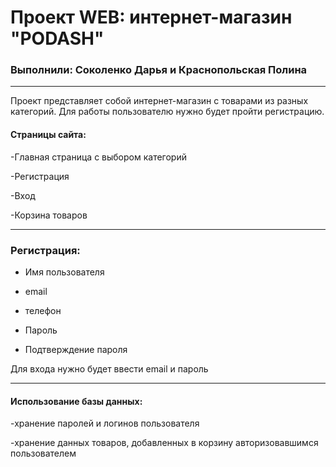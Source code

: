 # Проект WEB: интернет-магазин "PODASH"

### Выполнили: Соколенко Дарья и Краснопольская Полина

---

Проект представляет собой интернет-магазин с товарами из разных категорий. Для работы пользователю нужно будет пройти регистрацию. 

#### Страницы сайта:

-Главная страница с выбором категорий

-Регистрация

-Вход

-Корзина товаров

---

### Регистрация:

- Имя пользователя

- email

- телефон

- Пароль

- Подтверждение пароля

Для входа нужно будет ввести email и пароль

---

#### Использование базы данных: 

-хранение паролей и логинов пользователя

-хранение данных товаров, добавленных в корзину авторизовавшимся пользователем


